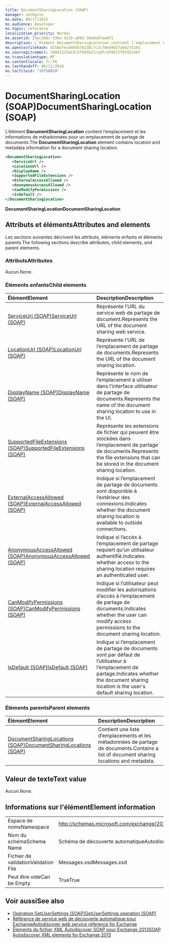 ```yaml
---
title: DocumentSharingLocation (SOAP)
manager: sethgros
ms.date: 09/17/2015
ms.audience: Developer
ms.topic: reference
localization_priority: Normal
ms.assetid: 21bc388c-33be-422b-a89d-30ade0fae8f1
description: L’élément DocumentSharingLocation contient l’emplacement et les informations de métadonnées pour un emplacement de partage de documents.
ms.openlocfilehash: d258efecb46d570138c7c2c78ed9d2fa9a275103
ms.sourcegitcommit: 34041125dc8c5f993b21cebfc4f8b72f0fd2cb6f
ms.translationtype: MT
ms.contentlocale: fr-FR
ms.lasthandoff: 06/11/2018
ms.locfileid: "19756024"
---
```

# <a name="documentsharinglocation-soap"></a><span data-ttu-id="0fd05-103">DocumentSharingLocation (SOAP)</span><span class="sxs-lookup"><span data-stu-id="0fd05-103">DocumentSharingLocation (SOAP)</span></span>

<span data-ttu-id="0fd05-104">L’élément **DocumentSharingLocation** contient l’emplacement et les informations de métadonnées pour un emplacement de partage de documents.</span><span class="sxs-lookup"><span data-stu-id="0fd05-104">The **DocumentSharingLocation** element contains location and metadata information for a document sharing location.</span></span> 
  
```XML
<DocumentSharingLocation>
   <ServiceUrl />
   <LocationUrl />
   <DisplayName />
   <SupportedFileExtensions />
   <ExternalAccessAllowed />
   <AnonymousAccessAllowed />
   <CanModifyPermissions />
   <IsDefault />
</DocumentSharingLocation>
```

 <span data-ttu-id="0fd05-105">**DocumentSharingLocation**</span><span class="sxs-lookup"><span data-stu-id="0fd05-105">**DocumentSharingLocation**</span></span>
## <a name="attributes-and-elements"></a><span data-ttu-id="0fd05-106">Attributs et éléments</span><span class="sxs-lookup"><span data-stu-id="0fd05-106">Attributes and elements</span></span>

<span data-ttu-id="0fd05-107">Les sections suivantes décrivent les attributs, éléments enfants et éléments parents.</span><span class="sxs-lookup"><span data-stu-id="0fd05-107">The following sections describe attributes, child elements, and parent elements.</span></span>
  
### <a name="attributes"></a><span data-ttu-id="0fd05-108">Attributs</span><span class="sxs-lookup"><span data-stu-id="0fd05-108">Attributes</span></span>

<span data-ttu-id="0fd05-109">Aucun.</span><span class="sxs-lookup"><span data-stu-id="0fd05-109">None.</span></span>
  
### <a name="child-elements"></a><span data-ttu-id="0fd05-110">Éléments enfants</span><span class="sxs-lookup"><span data-stu-id="0fd05-110">Child elements</span></span>

|<span data-ttu-id="0fd05-111">**Élément**</span><span class="sxs-lookup"><span data-stu-id="0fd05-111">**Element**</span></span>|<span data-ttu-id="0fd05-112">**Description**</span><span class="sxs-lookup"><span data-stu-id="0fd05-112">**Description**</span></span>|
|:-----|:-----|
|[<span data-ttu-id="0fd05-113">ServiceUrl (SOAP)</span><span class="sxs-lookup"><span data-stu-id="0fd05-113">ServiceUrl (SOAP)</span></span>](serviceurl-soap.md) <br/> |<span data-ttu-id="0fd05-114">Représente l’URL du service web de partage de document.</span><span class="sxs-lookup"><span data-stu-id="0fd05-114">Represents the URL of the document sharing web service.</span></span>  <br/> |
|[<span data-ttu-id="0fd05-115">LocationUrl (SOAP)</span><span class="sxs-lookup"><span data-stu-id="0fd05-115">LocationUrl (SOAP)</span></span>](locationurl-soap.md) <br/> |<span data-ttu-id="0fd05-116">Représente l’URL de l’emplacement de partage de documents.</span><span class="sxs-lookup"><span data-stu-id="0fd05-116">Represents the URL of the document sharing location.</span></span>  <br/> |
|[<span data-ttu-id="0fd05-117">DisplayName (SOAP)</span><span class="sxs-lookup"><span data-stu-id="0fd05-117">DisplayName (SOAP)</span></span>](displayname-soap.md) <br/> |<span data-ttu-id="0fd05-118">Représente le nom de l’emplacement à utiliser dans l’interface utilisateur de partage de documents.</span><span class="sxs-lookup"><span data-stu-id="0fd05-118">Represents the name of the document sharing location to use in the UI.</span></span>  <br/> |
|[<span data-ttu-id="0fd05-119">SupportedFileExtensions (SOAP)</span><span class="sxs-lookup"><span data-stu-id="0fd05-119">SupportedFileExtensions (SOAP)</span></span>](supportedfileextensions-soap.md) <br/> |<span data-ttu-id="0fd05-120">Représente les extensions de fichier qui peuvent être stockées dans l’emplacement de partage de documents.</span><span class="sxs-lookup"><span data-stu-id="0fd05-120">Represents the file extensions that can be stored in the document sharing location.</span></span>  <br/> |
|[<span data-ttu-id="0fd05-121">ExternalAccessAllowed (SOAP)</span><span class="sxs-lookup"><span data-stu-id="0fd05-121">ExternalAccessAllowed (SOAP)</span></span>](externalaccessallowed-soap.md) <br/> |<span data-ttu-id="0fd05-122">Indique si l’emplacement de partage de documents sont disponible à l’extérieur des connexions.</span><span class="sxs-lookup"><span data-stu-id="0fd05-122">Indicates whether the document sharing location is available to outside connections.</span></span>  <br/> |
|[<span data-ttu-id="0fd05-123">AnonymousAccessAllowed (SOAP)</span><span class="sxs-lookup"><span data-stu-id="0fd05-123">AnonymousAccessAllowed (SOAP)</span></span>](anonymousaccessallowed-soap.md) <br/> |<span data-ttu-id="0fd05-124">Indique si l’accès à l’emplacement de partage requiert qu’un utilisateur authentifié.</span><span class="sxs-lookup"><span data-stu-id="0fd05-124">Indicates whether access to the sharing location requires an authenticated user.</span></span>  <br/> |
|[<span data-ttu-id="0fd05-125">CanModifyPermissions (SOAP)</span><span class="sxs-lookup"><span data-stu-id="0fd05-125">CanModifyPermissions (SOAP)</span></span>](canmodifypermissions-soap.md) <br/> |<span data-ttu-id="0fd05-126">Indique si l’utilisateur peut modifier les autorisations d’accès à l’emplacement de partage de documents.</span><span class="sxs-lookup"><span data-stu-id="0fd05-126">Indicates whether the user can modify access permissions to the document sharing location.</span></span>  <br/> |
|[<span data-ttu-id="0fd05-127">IsDefault (SOAP)</span><span class="sxs-lookup"><span data-stu-id="0fd05-127">IsDefault (SOAP)</span></span>](isdefault-soap.md) <br/> |<span data-ttu-id="0fd05-128">Indique si l’emplacement de partage de documents sont par défaut de l’utilisateur à l’emplacement de partage.</span><span class="sxs-lookup"><span data-stu-id="0fd05-128">Indicates whether the document sharing location is the user's default sharing location.</span></span>  <br/> |
   
### <a name="parent-elements"></a><span data-ttu-id="0fd05-129">Éléments parents</span><span class="sxs-lookup"><span data-stu-id="0fd05-129">Parent elements</span></span>

|<span data-ttu-id="0fd05-130">**Élément**</span><span class="sxs-lookup"><span data-stu-id="0fd05-130">**Element**</span></span>|<span data-ttu-id="0fd05-131">**Description**</span><span class="sxs-lookup"><span data-stu-id="0fd05-131">**Description**</span></span>|
|:-----|:-----|
|[<span data-ttu-id="0fd05-132">DocumentSharingLocations (SOAP)</span><span class="sxs-lookup"><span data-stu-id="0fd05-132">DocumentSharingLocations (SOAP)</span></span>](documentsharinglocations-soap.md) <br/> |<span data-ttu-id="0fd05-133">Contient une liste d’emplacements et les métadonnées de partage de documents.</span><span class="sxs-lookup"><span data-stu-id="0fd05-133">Contains a list of document sharing locations and metadata.</span></span>  <br/> |
   
## <a name="text-value"></a><span data-ttu-id="0fd05-134">Valeur de texte</span><span class="sxs-lookup"><span data-stu-id="0fd05-134">Text value</span></span>

<span data-ttu-id="0fd05-135">Aucun.</span><span class="sxs-lookup"><span data-stu-id="0fd05-135">None.</span></span>
  
## <a name="element-information"></a><span data-ttu-id="0fd05-136">Informations sur l'élément</span><span class="sxs-lookup"><span data-stu-id="0fd05-136">Element information</span></span>

|||
|:-----|:-----|
|<span data-ttu-id="0fd05-137">Espace de noms</span><span class="sxs-lookup"><span data-stu-id="0fd05-137">Namespace</span></span>  <br/> |http://schemas.microsoft.com/exchange/2010/Autodiscover  <br/> |
|<span data-ttu-id="0fd05-138">Nom du schéma</span><span class="sxs-lookup"><span data-stu-id="0fd05-138">Schema Name</span></span>  <br/> |<span data-ttu-id="0fd05-139">Schéma de découverte automatique</span><span class="sxs-lookup"><span data-stu-id="0fd05-139">Autodiscover schema</span></span>  <br/> |
|<span data-ttu-id="0fd05-140">Fichier de validation</span><span class="sxs-lookup"><span data-stu-id="0fd05-140">Validation File</span></span>  <br/> |<span data-ttu-id="0fd05-141">Messages.xsd</span><span class="sxs-lookup"><span data-stu-id="0fd05-141">Messages.xsd</span></span>  <br/> |
|<span data-ttu-id="0fd05-142">Peut être vide</span><span class="sxs-lookup"><span data-stu-id="0fd05-142">Can be Empty</span></span>  <br/> |<span data-ttu-id="0fd05-143">True</span><span class="sxs-lookup"><span data-stu-id="0fd05-143">True</span></span>  <br/> |
   
## <a name="see-also"></a><span data-ttu-id="0fd05-144">Voir aussi</span><span class="sxs-lookup"><span data-stu-id="0fd05-144">See also</span></span>

- [<span data-ttu-id="0fd05-145">Opération GetUserSettings (SOAP)</span><span class="sxs-lookup"><span data-stu-id="0fd05-145">GetUserSettings operation (SOAP)</span></span>](getusersettings-operation-soap.md)
- [<span data-ttu-id="0fd05-146">Référence de service web de découverte automatique pour Exchange</span><span class="sxs-lookup"><span data-stu-id="0fd05-146">Autodiscover web service reference for Exchange</span></span>](autodiscover-web-service-reference-for-exchange.md)
- [<span data-ttu-id="0fd05-147">Éléments du fichier XML Autodiscover SOAP pour Exchange 2013</span><span class="sxs-lookup"><span data-stu-id="0fd05-147">SOAP Autodiscover XML elements for Exchange 2013</span></span>](soap-autodiscover-xml-elements-for-exchange-2013.md)

